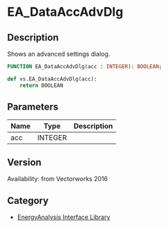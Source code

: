 # EA_DataAccAdvDlg

## Description
Shows an advanced settings dialog.

```pascal
FUNCTION EA_DataAccAdvDlg(acc : INTEGER): BOOLEAN;
```

```python
def vs.EA_DataAccAdvDlg(acc):
    return BOOLEAN
```

## Parameters
|Name|Type|Description|
|---|---|---|
|acc|INTEGER|   |

## Version
Availability: from Vectorworks 2016

## Category
* [EnergyAnalysis Interface Library](../Categories/EnergyAnalysis%20Interface%20Library.md)
